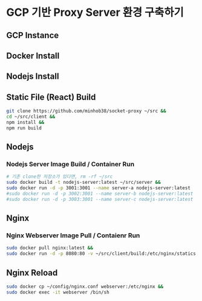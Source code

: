 # GCP 기반 Proxy Server 환경 구축하기
## GCP Instance

## Docker Install

## Nodejs Install

## Static File (React) Build
```sh
git clone https://github.com/minhob38/socket-proxy ~/src &&
cd ~/src/client &&
npm install &&
npm run build
```

## Nodejs
### Nodejs Server Image Build / Container Run
```sh
# 기존 clone한 저장소가 있다면, rm -rf ~/src
sudo docker build -t nodejs-server:latest ~/src/server &&
sudo docker run -d -p 3001:3001 --name server-a nodejs-server:latest
#sudo docker run -d -p 3002:3001 --name server-b nodejs-server:latest
#sudo docker run -d -p 3003:3001 --name server-c nodejs-server:latest
```

## Nginx
### Nginx Webserver Image Pull / Contaienr Run
```sh
sudo docker pull nginx:latest &&
sudo docker run -d -p 8080:80 -v ~/src/client/build:/etc/nginx/statics --name webserver nginx:latest &&
```

## Nginx Reload
```sh
sudo docker cp ~/config/nginx.conf webserver:/etc/nginx &&
sudo docker exec -it webserver /bin/sh
```
